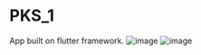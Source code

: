# PKS_1
App built on flutter framework.
![image](https://github.com/user-attachments/assets/f039fba2-7aa8-46ba-a63a-50117807dcfa)
![image](https://github.com/user-attachments/assets/59cc8269-2141-4851-adfd-0a7604e7eac3)

